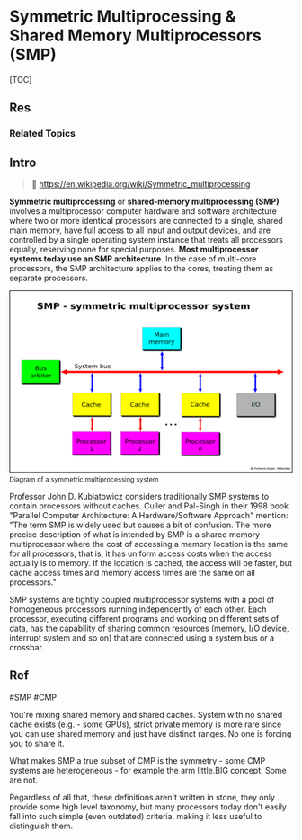 # Symmetric Multiprocessing & Shared Memory Multiprocessors (SMP)

[TOC]



## Res
### Related Topics



## Intro
> 🔗 https://en.wikipedia.org/wiki/Symmetric_multiprocessing

**Symmetric multiprocessing** or **shared-memory multiprocessing (SMP)** involves a multiprocessor computer hardware and software architecture where two or more identical processors are connected to a single, shared main memory, have full access to all input and output devices, and are controlled by a single operating system instance that treats all processors equally, reserving none for special purposes. **Most multiprocessor systems today use an SMP architecture**. In the case of multi-core processors, the SMP architecture applies to the cores, treating them as separate processors.

![SMP_Symmetric_Multiprocessor_System](../../../../../../../../Assets/Pics/SMP_Symmetric_Multiprocessor_System.png)
<small>Diagram of a symmetric multiprocessing system</small>

Professor John D. Kubiatowicz considers traditionally SMP systems to contain processors without caches. Culler and Pal-Singh in their 1998 book "Parallel Computer Architecture: A Hardware/Software Approach" mention: "The term SMP is widely used but causes a bit of confusion. The more precise description of what is intended by SMP is a shared memory multiprocessor where the cost of accessing a memory location is the same for all processors; that is, it has uniform access costs when the access actually is to memory. If the location is cached, the access will be faster, but cache access times and memory access times are the same on all processors."

SMP systems are tightly coupled multiprocessor systems with a pool of homogeneous processors running independently of each other. Each processor, executing different programs and working on different sets of data, has the capability of sharing common resources (memory, I/O device, interrupt system and so on) that are connected using a system bus or a crossbar.




## Ref
[Difference between Chip Multiprocessing and Symmetric Multiprocessing? | Stackoverflow]: https://stackoverflow.com/a/32048969/16542494

#SMP #CMP

You're mixing shared memory and shared caches. System with no shared cache exists (e.g. - some GPUs), strict private memory is more rare since you can use shared memory and just have distinct ranges. No one is forcing you to share it. 

What makes SMP a true subset of CMP is the symmetry - some CMP systems are heterogeneous - for example the arm little.BIG concept. Some are not.

Regardless of all that, these definitions aren't written in stone, they only provide some high level taxonomy, but many processors today don't easily fall into such simple (even outdated) criteria, making it less useful to distinguish them.
